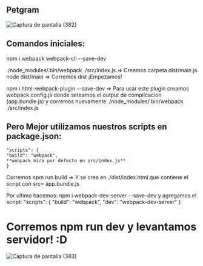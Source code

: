 ## Petgram

![Captura de pantalla (382)](https://user-images.githubusercontent.com/76120904/189413755-1edc3c8f-e244-424d-b9c1-1cc29298cf9e.png)

## Comandos iniciales:
npm i webpack webpack-cli --save-dev

./node_modules/.bin/webpack ./src/index.js => Creamos carpeta dist/main.js
node dist/main => Corremos dist ¡Empezamos!

npm i html-webpack-plugin --save-dev => Para usar este plugin creamos webpack.config.js donde seteamos el output de compilcacion (app.bundle.js) y corremos nuevamente ./node_modules/.bin/webpack ./src/index.js 
## Pero Mejor utilizamos nuestros scripts en package.json:
    "scripts": {
    "build": "webpack",
    **webpack mira por defecto en src/index.js** 
    }

Corremos npm run build  => Y se crea en ./dist/index.html que contiene el script con src= app.bundle.js

Por ultimo hacemos: npm i webpack-dev-server --save-dev y agregamos el script: 
    "scripts": {
    "build": "webpack",
    "dev": "webpack-dev-server"
    }

# Corremos npm run dev y levantamos servidor! :D

![Captura de pantalla (383)](https://user-images.githubusercontent.com/76120904/189413776-0c65f998-e7f6-4653-a567-cd341a73cd1e.png)



